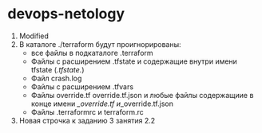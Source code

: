 # devops-netology
1) Modified
2) В каталоге ./terraform будут проигнорированы:
    - все файлы в подкаталоге .terraform
    - Файлы с расширением .tfstate и содержащие внутри имени tfstate (*.tfstate.*)
    - Файл crash.log
    - Файлы с расширением .tfvars
    - Файлы override.tf override.tf.json и любые файлы содержащиие в конце имени *_override.tf и*_override.tf.json
    - Файлы .terraformrc и terraform.rc
3) Новая строчка к заданию 3 занятия 2.2